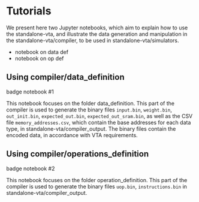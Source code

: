 # Tutorials

We present here two Jupyter notebooks, which aim to explain how to use the standalone-vta, and illustrate the data generation and manipulation in the standalone-vta/compiler, to be used in standalone-vta/simulators.

- notebook on data def
- notebook on op def

## Using compiler/data_definition

badge notebook #1

This notebook focuses on the folder data_definition. This part of the compiler is used to generate the binary files `input.bin`, `weight.bin`, `out_init.bin`, `expected_out.bin`, `expected_out_sram.bin`, as well as the CSV file `memory_addresses.csv`, which contain the base addresses for each data type, in standalone-vta/compiler_output. 
The binary files contain the encoded data, in accordance with VTA requirements.

## Using compiler/operations_definition

badge notebook #2

This notebook focuses on the folder operation_definition. This part of the compiler is used to generate the binary files `uop.bin`, `instructions.bin` in standalone-vta/compiler_output.